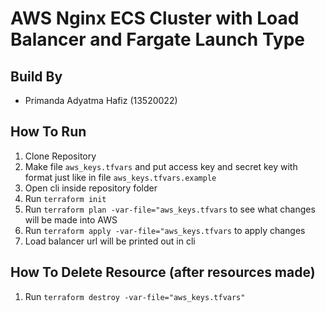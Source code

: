 # AWS Nginx ECS Cluster with Load Balancer and Fargate Launch Type

## Build By
- Primanda Adyatma Hafiz (13520022)

## How To Run
1. Clone Repository
2. Make file ```aws_keys.tfvars``` and put access key and secret key with format just like in file ```aws_keys.tfvars.example```
3. Open cli inside repository folder
4. Run ```terraform init```
5. Run ```terraform plan -var-file="aws_keys.tfvars``` to see what changes will be made into AWS
6. Run ```terraform apply -var-file="aws_keys.tfvars``` to apply changes
7. Load balancer url will be printed out in cli

## How To Delete Resource (after resources made)
1. Run ```terraform destroy -var-file="aws_keys.tfvars"```